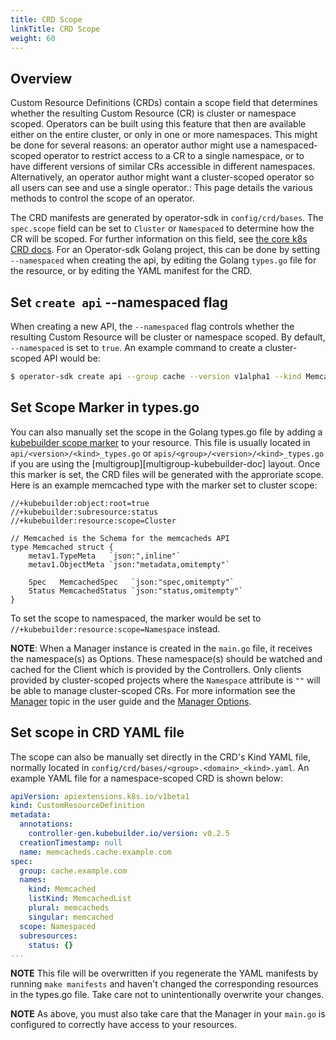 ```yaml
---
title: CRD Scope
linkTitle: CRD Scope
weight: 60
---
```


## Overview

Custom Resource Definitions (CRDs) contain a scope field that determines whether the resulting Custom Resource (CR)
is cluster or namespace scoped. Operators can be built using this feature that then are available either on the entire cluster,
or only in one or more namespaces. This might be done for several reasons: an operator author might use a namespaced-scoped operator
to restrict access to a CR to a single namespace, or  to have different versions of similar CRs accessible in different namespaces.
Alternatively, an operator author might want a cluster-scoped operator so all users can see and use a single operator.:
This page details the various methods to control the scope of an operator.

The CRD manifests are generated by operator-sdk in `config/crd/bases`. The `spec.scope` field can be set to `Cluster` or `Namespaced`
to determine how the CR will be scoped. For further information on this field, see [the core k8s CRD docs][k8s_crd_scope].
For an Operator-sdk Golang project, this can be done by setting `--namespaced` when creating the api, by editing the Golang
`types.go` file for the resource, or by editing the YAML manifest for the CRD.

## Set `create api` --namespaced flag

When creating a new API, the `--namespaced` flag controls whether the resulting Custom Resource will be cluster or namespace scoped.
By default, `--namespaced` is set to `true`. An example command to create a cluster-scoped API would be:

```bash
$ operator-sdk create api --group cache --version v1alpha1 --kind Memcached --resource=true --controller=true --namespaced=false
```

## Set Scope Marker in types.go

You can also manually set the scope in the Golang types.go file by adding a [kubebuilder scope marker][kubebuilder_crd_markers]
to your resource. This file is usually located in `api/<version>/<kind>_types.go` or `apis/<group>/<version>/<kind>_types.go` if
you are using the [multigroup][multigroup-kubebuilder-doc] layout. Once this marker is set, the CRD files will be generated with the approriate scope.
Here is an example memcached type with the marker set to cluster scope:

```golang
//+kubebuilder:object:root=true
//+kubebuilder:subresource:status
//+kubebuilder:resource:scope=Cluster

// Memcached is the Schema for the memcacheds API
type Memcached struct {
	metav1.TypeMeta   `json:",inline"`
	metav1.ObjectMeta `json:"metadata,omitempty"`

	Spec   MemcachedSpec   `json:"spec,omitempty"`
	Status MemcachedStatus `json:"status,omitempty"`
}
```
To set the scope to namespaced, the marker would be set to `//+kubebuilder:resource:scope=Namespace` instead.

**NOTE**: When a Manager instance is created in the `main.go` file, it receives the namespace(s) as Options. 
These namespace(s) should be watched and cached for the Client which is provided by the Controllers. Only clients 
provided by cluster-scoped projects where the `Namespace` attribute is `""` will be able to manage cluster-scoped CRs. 
For more information see the [Manager][manager_user_guide] topic in the user guide and the 
[Manager Options][manager_options].

## Set scope in CRD YAML file

The scope can also be manually set directly in the CRD's Kind YAML file, normally located in  `config/crd/bases/<group>.<domain>_<kind>.yaml`.
An example YAML file for a namespace-scoped CRD is shown below:

```YAML
apiVersion: apiextensions.k8s.io/v1beta1
kind: CustomResourceDefinition
metadata:
  annotations:
    controller-gen.kubebuilder.io/version: v0.2.5
  creationTimestamp: null
  name: memcacheds.cache.example.com
spec:
  group: cache.example.com
  names:
    kind: Memcached
    listKind: MemcachedList
    plural: memcacheds
    singular: memcached
  scope: Namespaced
  subresources:
    status: {}
...   
``` 

**NOTE** This file will be overwritten if you regenerate the YAML manifests by running `make manifests` and haven't changed the corresponding resources in the types.go file.
Take care not to unintentionally overwrite your changes.

**NOTE** As above, you must also take care that the Manager in your `main.go` is configured to correctly have access to your resources.

[manager_options]: https://godoc.org/github.com/kubernetes-sigs/controller-runtime/pkg/manager#Options
[manager_user_guide]:/docs/building-operators/golang/tutorial/#manager
[k8s_crd_scope]: https://kubernetes.io/docs/tasks/extend-kubernetes/custom-resources/custom-resource-definitions/#create-a-customresourcedefinition 
[kubebuilder_crd_markers]: https://book.kubebuilder.io/reference/markers/crd.html
[kubebuilder_multigroup]: https://book.kubebuilder.io/migration/multi-group.html
[RBAC]: https://kubernetes.io/docs/reference/access-authn-authz/rbac/
